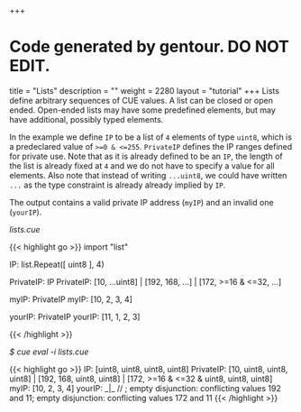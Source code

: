 +++
# Code generated by gentour. DO NOT EDIT.
title = "Lists"
description = ""
weight = 2280
layout = "tutorial"
+++
Lists define arbitrary sequences of CUE values.
A list can be closed or open ended.
Open-ended lists may have some predefined elements, but may have
additional, possibly typed elements.

In the example we define `IP` to be a list of `4` elements of type `uint8`, which
is a predeclared value of `>=0 & <=255`.
`PrivateIP` defines the IP ranges defined for private use.
Note that as it is already defined to be an `IP`, the length of the list
is already fixed at `4` and we do not have to specify a value for all elements.
Also note that instead of writing `...uint8`, we could have written `...`
as the type constraint is already already implied by `IP`.

The output contains a valid private IP address (`myIP`)
and an invalid one (`yourIP`).


<a id="td-block-padding" class="td-offset-anchor"></a>
<section class="row td-box td-box--white td-box--gradient td-box--height-auto">
<div class="col-lg-6 mr-0">
<i>lists.cue</i>
<p>
{{< highlight go >}}
import "list"

IP: list.Repeat([ uint8 ], 4)

PrivateIP: IP
PrivateIP: [10, ...uint8] |
    [192, 168, ...] |
    [172, >=16 & <=32, ...]

myIP: PrivateIP
myIP: [10, 2, 3, 4]

yourIP: PrivateIP
yourIP: [11, 1, 2, 3]

{{< /highlight >}}
<br>
</div>

<div class="col-lg-6 ml-0"><i>$ cue eval -i lists.cue</i>
<p>
{{< highlight go >}}
IP: [uint8, uint8, uint8, uint8]
PrivateIP: [10, uint8, uint8, uint8] | [192, 168, uint8, uint8] | [172, >=16 & <=32 & uint8, uint8, uint8]
myIP: [10, 2, 3, 4]
yourIP: _|_ // ; empty disjunction: conflicting values 192 and 11; empty disjunction: conflicting values 172 and 11
{{< /highlight >}}
</div>
</section>